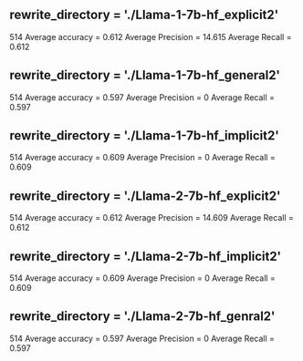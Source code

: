 ## rewrite_directory = './Llama-1-7b-hf_explicit2'
514
Average accuracy = 0.612
Average Precision = 14.615
Average Recall = 0.612

## rewrite_directory = './Llama-1-7b-hf_general2'
514
Average accuracy = 0.597
Average Precision = 0
Average Recall = 0.597

## rewrite_directory = './Llama-1-7b-hf_implicit2'
514
Average accuracy = 0.609
Average Precision = 0
Average Recall = 0.609

## rewrite_directory = './Llama-2-7b-hf_explicit2'
514
Average accuracy = 0.612
Average Precision = 14.609
Average Recall = 0.612

## rewrite_directory = './Llama-2-7b-hf_implicit2'
514
Average accuracy = 0.609
Average Precision = 0
Average Recall = 0.609

## rewrite_directory = './Llama-2-7b-hf_genral2'
514
Average accuracy = 0.597
Average Precision = 0
Average Recall = 0.597